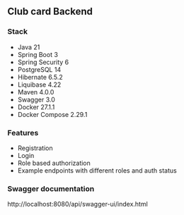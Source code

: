 ## Club card Backend

### Stack

- Java 21
- Spring Boot 3
- Spring Security 6
- PostgreSQL 14
- Hibernate 6.5.2 
- Liquibase 4.22
- Maven 4.0.0
- Swagger 3.0
- Docker 27.1.1
- Docker Compose 2.29.1

### Features

- Registration
- Login
- Role based authorization
- Example endpoints with different roles and auth status

### Swagger documentation

http://localhost:8080/api/swagger-ui/index.html